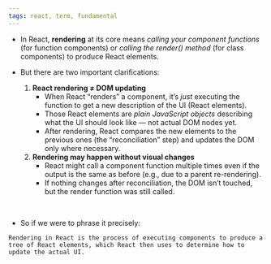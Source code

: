 ```yaml
---
tags: react, term, fundamental
---
```


- In React, **rendering** at its core means _calling your component functions_ (for function components) or _calling the_ _render()_ _method_ (for class components) to produce React elements.

- But there are two important clarifications:
	1. **React rendering ≠ DOM updating**
	    - When React “renders” a component, it’s _just_ executing the function to get a new description of the UI (React elements).
	    - Those React elements are _plain JavaScript objects_ describing what the UI should look like — not actual DOM nodes yet.
	    - After rendering, React compares the new elements to the previous ones (the “reconciliation” step) and updates the DOM only where necessary.
	2. **Rendering may happen without visual changes**
	    - React might call a component function multiple times even if the output is the same as before (e.g., due to a parent re-rendering).
	    - If nothing changes after reconciliation, the DOM isn’t touched, but the render function was still called.

</br>

- So if we were to phrase it precisely:
```ad-summary
Rendering in React is the process of executing components to produce a tree of React elements, which React then uses to determine how to update the actual UI.
```
